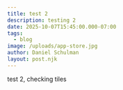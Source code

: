 ```yaml
---
title: test 2
description: testing 2
date: 2025-10-07T15:45:00.000-07:00
tags:
  - blog
image: /uploads/app-store.jpg
author: Daniel Schulman
layout: post.njk
---
```

test 2, checking tiles
